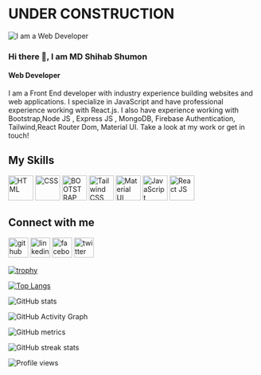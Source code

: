# UNDER CONSTRUCTION

![I am a Web Developer](https://i.ibb.co/KzTt4fj/68747470733a2f2f692e6962622e636f2f646658785374302f626b756464696e2e706e67.png)

### Hi there 👋, I am MD Shihab Shumon
####  Web Developer

I am a Front End developer with industry experience building websites and web applications. I specialize in JavaScript and have professional experience working with React.js. I also have experience working with Bootstrap,Node JS , Express JS , MongoDB,  Firebase Authentication, Tailwind,React Router Dom, Material UI. Take a look at my work or get in touch!

## My Skills

 <img src="https://img.icons8.com/color/344/html-5--v1.png" width="50" title="HTML"> <img src="https://img.icons8.com/color/344/css3.png" width="50" title="CSS"> 
 <img src="https://img.icons8.com/color/344/bootstrap.png" width="50" title="BOOTSTRAP"> <img src="https://i.ibb.co/gT29Kkp/tailwind-css.png" width="50" title="Tailwind CSS"> <img src="https://img.icons8.com/color/344/material-ui.png" width="50" title="Material UI"> <img src="https://img.icons8.com/color/344/javascript--v1.png" width="50" title="JavaScript"> <img src="https://img.icons8.com/external-tal-revivo-color-tal-revivo/344/external-react-a-javascript-library-for-building-user-interfaces-logo-color-tal-revivo.png" width="50" title="React JS">
  
## Connect with me 

[<img src='https://img.icons8.com/fluency/344/github.png' alt='github' height='40'>](https://github.com/shihab91)   [<img src='https://img.icons8.com/color/45/000000/linkedin.png' alt='linkedin' height='40'>](https://www.linkedin.com/in/shihab-shumon-5a8202216/)    [<img src='https://img.icons8.com/fluency/344/facebook-new.png' alt='facebook' height='40'>](https://www.facebook.com/mdshihab.shumon.3 )    [<img src='https://img.icons8.com/cute-clipart/344/twitter.png' alt='twitter' height='40'>](https://twitter.com/shumon_shihab )

[![trophy](https://github-profile-trophy.vercel.app/?username=shihab91)](https://github.com/ryo-ma/github-profile-trophy)

[![Top Langs](https://github-readme-stats.vercel.app/api/top-langs/?username=shihab91)](https://github.com/anuraghazra/github-readme-stats)

![GitHub stats](https://github-readme-stats.vercel.app/api?username=shihab91&show_icons=true)  

![GitHub Activity Graph](https://activity-graph.herokuapp.com/graph?username=shihab91)  

![GitHub metrics](https://metrics.lecoq.io/shihab91)  

![GitHub streak stats](https://github-readme-streak-stats.herokuapp.com/?user=shihab91)  

![Profile views](https://gpvc.arturio.dev/shihab91)  
